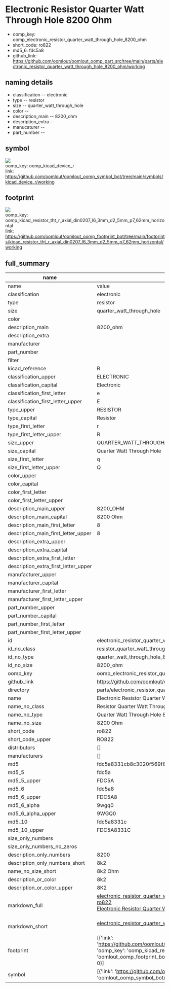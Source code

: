 # Electronic Resistor Quarter Watt Through Hole 8200 Ohm

  
* oomp_key: oomp_electronic_resistor_quarter_watt_through_hole_8200_ohm 
* short_code: ro822
* md5_6: fdc5a8  
* github_link: https://github.com/oomlout/oomlout_oomp_part_src/tree/main/parts/electronic_resistor_quarter_watt_through_hole_8200_ohm/working  
## naming details
* classification -- electronic
* type -- resistor
* size -- quarter_watt_through_hole
* color -- 
* description_main -- 8200_ohm
* description_extra -- 
* manucaturer -- 
* part_number -- 



## symbol

![](symbol/{index}/working/working_600.png)  
oomp_key: oomp_kicad_device_r  
link: https://github.com/oomlout/oomlout_oomp_symbol_bot/tree/main/symbols/kicad_device_r/working  

## footprint

![](footprint/{index}/working/working_600.png)  
oomp_key: oomp_kicad_resistor_tht_r_axial_din0207_l6_3mm_d2_5mm_p7_62mm_horizontal  
link: https://github.com/oomlout/oomlout_oomp_footprint_bot/tree/main/footprints/kicad_resistor_tht_r_axial_din0207_l6_3mm_d2_5mm_p7_62mm_horizontal/working  

## full_summary
| name | value | 
| --- | --- | 
| name | value | 
| classification | electronic | 
| type | resistor | 
| size | quarter_watt_through_hole | 
| color |  | 
| description_main | 8200_ohm | 
| description_extra |  | 
| manufacturer |  | 
| part_number |  | 
| filter |  | 
| kicad_reference | R | 
| classification_upper | ELECTRONIC | 
| classification_capital | Electronic | 
| classification_first_letter | e | 
| classification_first_letter_upper | E | 
| type_upper | RESISTOR | 
| type_capital | Resistor | 
| type_first_letter | r | 
| type_first_letter_upper | R | 
| size_upper | QUARTER_WATT_THROUGH_HOLE | 
| size_capital | Quarter Watt Through Hole | 
| size_first_letter | q | 
| size_first_letter_upper | Q | 
| color_upper |  | 
| color_capital |  | 
| color_first_letter |  | 
| color_first_letter_upper |  | 
| description_main_upper | 8200_OHM | 
| description_main_capital | 8200 Ohm | 
| description_main_first_letter | 8 | 
| description_main_first_letter_upper | 8 | 
| description_extra_upper |  | 
| description_extra_capital |  | 
| description_extra_first_letter |  | 
| description_extra_first_letter_upper |  | 
| manufacturer_upper |  | 
| manufacturer_capital |  | 
| manufacturer_first_letter |  | 
| manufacturer_first_letter_upper |  | 
| part_number_upper |  | 
| part_number_capital |  | 
| part_number_first_letter |  | 
| part_number_first_letter_upper |  | 
| id | electronic_resistor_quarter_watt_through_hole_8200_ohm | 
| id_no_class | resistor_quarter_watt_through_hole_8200_ohm | 
| id_no_type | quarter_watt_through_hole_8200_ohm | 
| id_no_size | 8200_ohm | 
| oomp_key | oomp_electronic_resistor_quarter_watt_through_hole_8200_ohm | 
| github_link | https://github.com/oomlout/oomlout_oomp_part_src/tree/main/parts/electronic_resistor_quarter_watt_through_hole_8200_ohm/working | 
| directory | parts/electronic_resistor_quarter_watt_through_hole_8200_ohm | 
| name | Electronic Resistor Quarter Watt Through Hole 8200 Ohm | 
| name_no_class | Resistor Quarter Watt Through Hole 8200 Ohm | 
| name_no_type | Quarter Watt Through Hole 8200 Ohm | 
| name_no_size | 8200 Ohm | 
| short_code | ro822 | 
| short_code_upper | RO822 | 
| distributors | [] | 
| manufacturers | [] | 
| md5 | fdc5a8331cb8c3020f569f8fad4e6b1d | 
| md5_5 | fdc5a | 
| md5_5_upper | FDC5A | 
| md5_6 | fdc5a8 | 
| md5_6_upper | FDC5A8 | 
| md5_6_alpha | 9wgq0 | 
| md5_6_alpha_upper | 9WGQ0 | 
| md5_10 | fdc5a8331c | 
| md5_10_upper | FDC5A8331C | 
| size_only_numbers |  | 
| size_only_numbers_no_zeros |  | 
| description_only_numbers | 8200 | 
| description_only_numbers_short | 8k2 | 
| name_no_size_short | 8k2 Ohm | 
| description_or_color | 8k2 | 
| description_or_color_upper | 8K2 | 
| markdown_full | [electronic_resistor_quarter_watt_through_hole_8200_ohm](https://github.com/oomlout/oomlout_oomp_part_src/tree/main/parts/electronic_resistor_quarter_watt_through_hole_8200_ohm/working)<br>[ro822](https://github.com/oomlout/oomlout_oomp_part_src/tree/main/parts/electronic_resistor_quarter_watt_through_hole_8200_ohm/working)<br>[Electronic Resistor Quarter Watt Through Hole 8200 Ohm](https://github.com/oomlout/oomlout_oomp_part_src/tree/main/parts/electronic_resistor_quarter_watt_through_hole_8200_ohm/working)<br><br> | 
| markdown_short | [electronic_resistor_quarter_watt_through_hole_8200_ohm](https://github.com/oomlout/oomlout_oomp_part_src/tree/main/parts/electronic_resistor_quarter_watt_through_hole_8200_ohm/working)<br><br> | 
| footprint | [{'link': 'https://github.com/oomlout/oomlout_oomp_footprint_bot/tree/main/foootprntss/kicad_resistor_tht_r_axial_din0207_l6_3mm_d2_5mm_p7_62mm_horizontal', 'oomp_key': 'oomp_kicad_resistor_tht_r_axial_din0207_l6_3mm_d2_5mm_p7_62mm_horizontal', 'directory': 'oomlout_oomp_footprint_bot/footprints/kicad_resistor_tht_r_axial_din0207_l6_3mm_d2_5mm_p7_62mm_horizontal//working/working.kicad_mod', 'index': 0}] | 
| symbol | [{'link': 'https://github.com/oomlout/oomlout_oomp_symbol_bot/tree/main/symbols/kicad_device_r', 'oomp_key': 'oomp_kicad_device_r', 'directory': 'oomlout_oomp_symbol_bot/symbols/kicad_device_r//working/working.kicad_sym', 'index': 0}] | 
